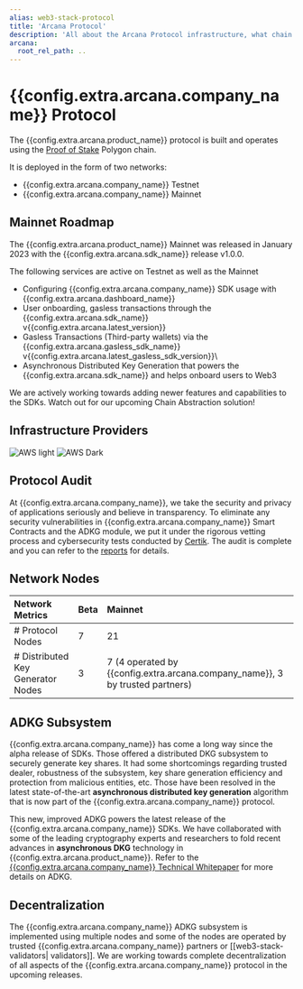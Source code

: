 ```yaml
---
alias: web3-stack-protocol
title: 'Arcana Protocol'
description: 'All about the Arcana Protocol infrastructure, what chain is used to implement it, and more.'
arcana:
  root_rel_path: ..
---
```

  
# {{config.extra.arcana.company_name}} Protocol

The {{config.extra.arcana.product_name}} protocol is built and operates using the [Proof of Stake](https://ethereum.org/en/developers/docs/consensus-mechanisms/#proof-of-stake) Polygon chain.

It is deployed in the form of two networks: 

* {{config.extra.arcana.company_name}} Testnet
* {{config.extra.arcana.company_name}} Mainnet

## Mainnet Roadmap

The {{config.extra.arcana.product_name}} Mainnet was released in January 2023 with the {{config.extra.arcana.sdk_name}} release v1.0.0.

The following services are active on Testnet as well as the Mainnet

* Configuring {{config.extra.arcana.company_name}} SDK usage with {{config.extra.arcana.dashboard_name}}
* User onboarding, gasless transactions through the {{config.extra.arcana.sdk_name}} v{{config.extra.arcana.latest_version}}
* Gasless Transactions (Third-party wallets) via the {{config.extra.arcana.gasless_sdk_name}} v{{config.extra.arcana.latest_gasless_sdk_version}}\
* Asynchronous Distributed Key Generation that powers the {{config.extra.arcana.sdk_name}} and helps onboard users to Web3

We are actively working towards adding newer features and capabilities to the SDKs. Watch out for our upcoming Chain Abstraction solution!

## Infrastructure Providers

![AWS light]({{config.extra.arcana.img_dir}}/icons/icon_aws_light.{{config.extra.arcana.img_png}}#only-light)
![AWS Dark]({{config.extra.arcana.img_dir}}/icons/icon_aws_dark.{{config.extra.arcana.img_png}}#only-dark)

## Protocol Audit

At {{config.extra.arcana.company_name}}, we take the security and privacy of applications seriously and believe in transparency. To eliminate any security vulnerabilities in {{config.extra.arcana.company_name}} Smart Contracts and the ADKG module, we put it under the rigorous vetting process and cybersecurity tests conducted by [Certik](https://www.certik.com/). The audit is complete and you can refer to the [reports]({{page.meta.arcana.root_rel_path}}/audit/index.md) for details.

## Network Nodes

| Network Metrics                      | Beta    | Mainnet |
| :---                                 | :---    | :---    |
| # Protocol Nodes                     | 7       | 21      |
| # Distributed Key Generator Nodes    | 3       | 7 (4 operated by {{config.extra.arcana.company_name}}, 3 by trusted partners)     |

## ADKG Subsystem

{{config.extra.arcana.company_name}} has come a long way since the alpha release of SDKs. Those  offered a distributed DKG subsystem to securely generate key shares. It had some shortcomings regarding trusted dealer, robustness of the subsystem, key share generation efficiency and protection from malicious entities, etc. Those have been resolved in the latest state-of-the-art **asynchronous distributed key generation** algorithm that is now part of the {{config.extra.arcana.company_name}}  protocol. 

This new, improved ADKG powers the latest release of the {{config.extra.arcana.company_name}} SDKs. We have collaborated with some of the leading cryptography experts and researchers to fold recent advances in **asynchronous DKG** technology in {{config.extra.arcana.product_name}}. Refer to the [{{config.extra.arcana.company_name}} Technical Whitepaper](https://www.notion.so/Arcana-Technical-Docs-a1d7fd0d2970452586c693e4fee14d08) for more details on ADKG.

## Decentralization

The {{config.extra.arcana.company_name}} ADKG subsystem is implemented using multiple nodes and some of the nodes are operated by trusted {{config.extra.arcana.company_name}} partners or [[web3-stack-validators| validators]]. We are working towards complete decentralization of all aspects of the {{config.extra.arcana.company_name}} protocol in the upcoming releases.


